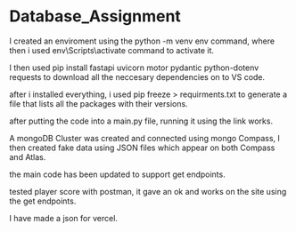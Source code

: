 # Database_Assignment

I created an enviroment using the python -m venv env command, where then i used env\Scripts\activate command to activate it.

I then used pip install fastapi uvicorn motor pydantic python-dotenv requests to download all the neccesary dependencies on to  VS code.

after i installed everything, i used pip freeze > requirments.txt to generate a file that lists all the packages with their versions.

after putting the code into a main.py file, running it using the link works.

A mongoDB Cluster was created and connected using mongo Compass, I then created fake data using JSON files which appear on both Compass and Atlas.

the main code has been updated to support get endpoints.

tested player score with postman, it gave an ok and works on the site using the get endpoints.

I have made a json for vercel.